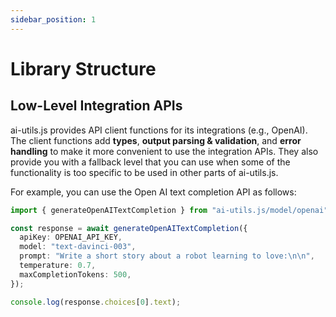 ```yaml
---
sidebar_position: 1
---
```


# Library Structure

## Low-Level Integration APIs

ai-utils.js provides API client functions for its integrations (e.g., OpenAI). The client functions add **types**, **output parsing & validation**, and **error handling** to make it more convenient to use the integration APIs. They also provide you with a fallback level that you can use when some of the functionality is too specific to be used in other parts of ai-utils.js.

For example, you can use the Open AI text completion API as follows:

```ts
import { generateOpenAITextCompletion } from "ai-utils.js/model/openai";

const response = await generateOpenAITextCompletion({
  apiKey: OPENAI_API_KEY,
  model: "text-davinci-003",
  prompt: "Write a short story about a robot learning to love:\n\n",
  temperature: 0.7,
  maxCompletionTokens: 500,
});

console.log(response.choices[0].text);
```
